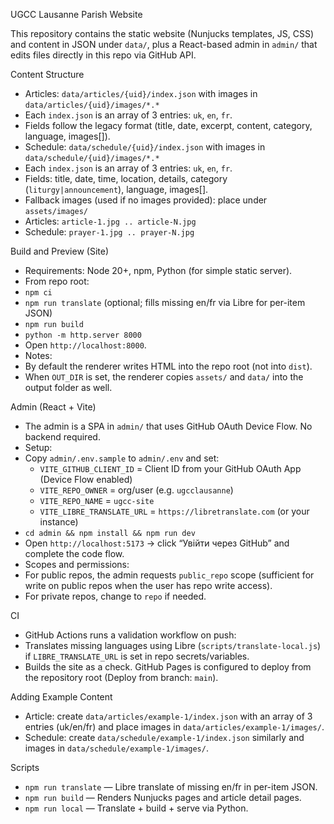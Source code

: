 UGCC Lausanne Parish Website

This repository contains the static website (Nunjucks templates, JS, CSS) and content in JSON under `data/`, plus a React-based admin in `admin/` that edits files directly in this repo via GitHub API.

Content Structure
- Articles: `data/articles/{uid}/index.json` with images in `data/articles/{uid}/images/*.*`
- Each `index.json` is an array of 3 entries: `uk`, `en`, `fr`.
- Fields follow the legacy format (title, date, excerpt, content, category, language, images[]).
- Schedule: `data/schedule/{uid}/index.json` with images in `data/schedule/{uid}/images/*.*`
- Each `index.json` is an array of 3 entries: `uk`, `en`, `fr`.
- Fields: title, date, time, location, details, category (`liturgy|announcement`), language, images[].
- Fallback images (used if no images provided): place under `assets/images/`
- Articles: `article-1.jpg .. article-N.jpg`
- Schedule: `prayer-1.jpg .. prayer-N.jpg`

Build and Preview (Site)
- Requirements: Node 20+, npm, Python (for simple static server).
- From repo root:
- `npm ci`
- `npm run translate` (optional; fills missing en/fr via Libre for per-item JSON)
- `npm run build`
- `python -m http.server 8000`
- Open `http://localhost:8000`.
- Notes:
- By default the renderer writes HTML into the repo root (not into `dist`).
- When `OUT_DIR` is set, the renderer copies `assets/` and `data/` into the output folder as well.

Admin (React + Vite)
- The admin is a SPA in `admin/` that uses GitHub OAuth Device Flow. No backend required.
- Setup:
- Copy `admin/.env.sample` to `admin/.env` and set:
  - `VITE_GITHUB_CLIENT_ID` = Client ID from your GitHub OAuth App (Device Flow enabled)
  - `VITE_REPO_OWNER` = org/user (e.g. `ugcclausanne`)
  - `VITE_REPO_NAME` = `ugcc-site`
  - `VITE_LIBRE_TRANSLATE_URL` = `https://libretranslate.com` (or your instance)
- `cd admin && npm install && npm run dev`
- Open `http://localhost:5173` → click “Увійти через GitHub” and complete the code flow.
- Scopes and permissions:
- For public repos, the admin requests `public_repo` scope (sufficient for write on public repos when the user has repo write access).
- For private repos, change to `repo` if needed.

CI
- GitHub Actions runs a validation workflow on push:
- Translates missing languages using Libre (`scripts/translate-local.js`) if `LIBRE_TRANSLATE_URL` is set in repo secrets/variables.
- Builds the site as a check. GitHub Pages is configured to deploy from the repository root (Deploy from branch: `main`).

Adding Example Content
- Article: create `data/articles/example-1/index.json` with an array of 3 entries (uk/en/fr) and place images in `data/articles/example-1/images/`.
- Schedule: create `data/schedule/example-1/index.json` similarly and images in `data/schedule/example-1/images/`.

Scripts
- `npm run translate` — Libre translate of missing en/fr in per-item JSON.
- `npm run build` — Renders Nunjucks pages and article detail pages.
- `npm run local` — Translate + build + serve via Python.

